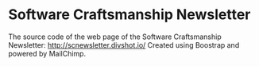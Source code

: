 # Software Craftsmanship Newsletter
The source code of the web page of the Software Craftsmanship Newsletter: http://scnewsletter.divshot.io/
Created using Boostrap and powered by MailChimp.
